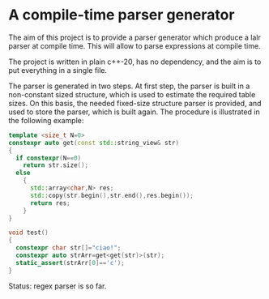 # A compile-time parser generator

The aim of this project is to provide a parser generator which produce
a lalr parser at compile time. This will allow to parse expressions at
compile time. 

The project is written in plain c++-20, has no dependency, and the
aim is to put everything in a single file. 

The parser is generated in two steps. At first step, the parser is
built in a non-constant sized structure, which is used to estimate the
required table sizes. On this basis, the needed fixed-size structure
parser is provided, and used to store the parser, which is built
again. The procedure is illustrated in the following example:

```c++
template <size_t N=0>
constexpr auto get(const std::string_view& str)
{
  if constexpr(N==0)
    return str.size();
  else
    {
      std::array<char,N> res;
      std::copy(str.begin(),str.end(),res.begin());
      return res;
    }
}

void test()
{
  constexpr char str[]="ciao!";
  constexpr auto strArr=get<get(str)>(str);
  static_assert(strArr[0]=='c');
}
```

Status: regex parser is so far.
